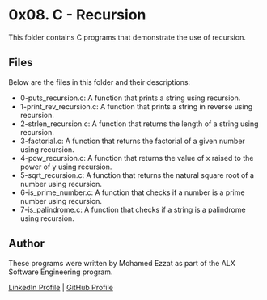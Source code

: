 # 0x08. C - Recursion
This folder contains C programs that demonstrate the use of recursion.
## Files
Below are the files in this folder and their descriptions:

- 0-puts_recursion.c: A function that prints a string using recursion.
- 1-print_rev_recursion.c: A function that prints a string in reverse using recursion.
- 2-strlen_recursion.c: A function that returns the length of a string using recursion.
- 3-factorial.c: A function that returns the factorial of a given number using recursion.
- 4-pow_recursion.c: A function that returns the value of x raised to the power of y using recursion.
- 5-sqrt_recursion.c: A function that returns the natural square root of a number using recursion.
- 6-is_prime_number.c: A function that checks if a number is a prime number using recursion.
- 7-is_palindrome.c: A function that checks if a string is a palindrome using recursion.
## Author
These programs were written by Mohamed Ezzat as part of the ALX Software Engineering program.

[LinkedIn Profile](https://www.linkedin.com/in/mohamed-ezzat01/) | [GitHub Profile](https://github.com/mohvmedezzvt)
